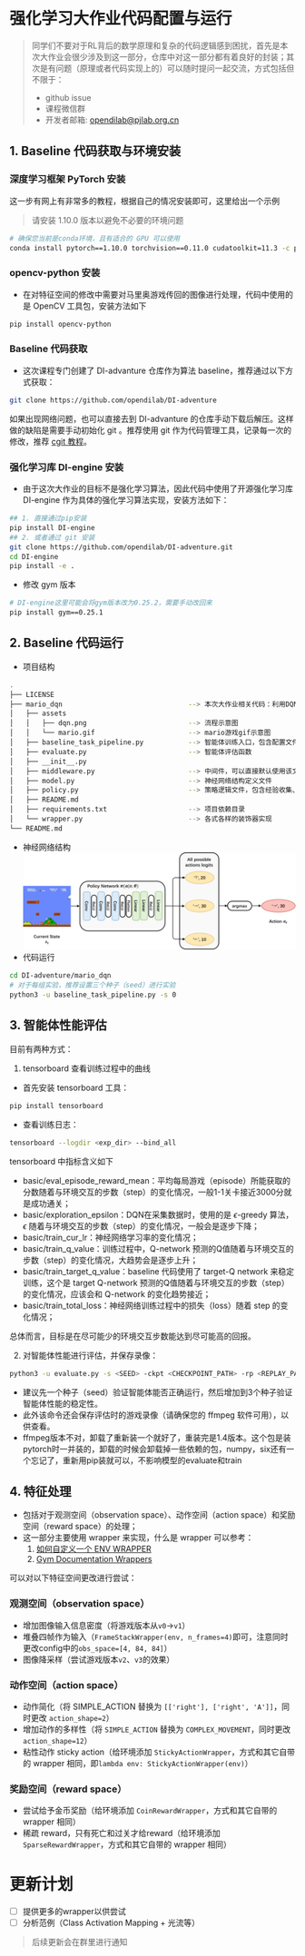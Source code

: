 # 强化学习大作业代码配置与运行
> 同学们不要对于RL背后的数学原理和复杂的代码逻辑感到困扰，首先是本次大作业会很少涉及到这一部分，仓库中对这一部分都有着良好的封装；其次是有问题（原理或者代码实现上的）可以随时提问一起交流，方式包括但不限于：
> - github issue
> - 课程微信群
> - 开发者邮箱: opendilab@pjlab.org.cn

## 1. Baseline 代码获取与环境安装
### 深度学习框架 PyTorch 安装
这一步有网上有非常多的教程，根据自己的情况安装即可，这里给出一个示例
> 请安装 1.10.0 版本以避免不必要的环境问题
```bash
# 确保您当前是conda环境，且有适合的 GPU 可以使用
conda install pytorch==1.10.0 torchvision==0.11.0 cudatoolkit=11.3 -c pytorch -c conda-forge
```
### opencv-python 安装
- 在对特征空间的修改中需要对马里奥游戏传回的图像进行处理，代码中使用的是 OpenCV 工具包，安装方法如下
```bash
pip install opencv-python
```
### Baseline 代码获取
- 这次课程专门创建了 DI-advanture 仓库作为算法 baseline，推荐通过以下方式获取：
```bash
git clone https://github.com/opendilab/DI-adventure
```
如果出现网络问题，也可以直接去到 DI-advanture 的仓库手动下载后解压。这样做的缺陷是需要手动初始化 git 。推荐使用 git 作为代码管理工具，记录每一次的修改，推荐 [cgit 教程](https://www.liaoxuefeng.com/wiki/896043488029600)。
### 强化学习库 DI-engine 安装
- 由于这次大作业的目标不是强化学习算法，因此代码中使用了开源强化学习库 DI-engine 作为具体的强化学习算法实现，安装方法如下：
```bash
## 1. 直接通过pip安装
pip install DI-engine
## 2. 或者通过 git 安装
git clone https://github.com/opendilab/DI-adventure.git
cd DI-engine
pip install -e .
```
- 修改 gym 版本
```bash
# DI-engine这里可能会将gym版本改为0.25.2，需要手动改回来
pip install gym==0.25.1
```
## 2. Baseline 代码运行
- 项目结构
```bash
.
├── LICENSE
├── mario_dqn                               --> 本次大作业相关代码：利用DQN算法训练《超级马里奥兄弟》智能体
│   ├── assets
│   │   ├── dqn.png                         --> 流程示意图
│   │   └── mario.gif                       --> mario游戏gif示意图
│   ├── baseline_task_pipeline.py           --> 智能体训练入口，包含配置文件以及训练的逻辑
│   ├── evaluate.py                         --> 智能体评估函数
│   ├── __init__.py                         
│   ├── middleware.py                       --> 中间件，可以直接默认使用该文件
│   ├── model.py                            --> 神经网络结构定义文件
│   ├── policy.py                           --> 策略逻辑文件，包含经验收集、智能体评估、模型训练的逻辑
│   ├── README.md
│   ├── requirements.txt                    --> 项目依赖目录
│   └── wrapper.py                          --> 各式各样的装饰器实现
└── README.md
```

- 神经网络结构
![](assets/dqn.png)
- 代码运行
```bash
cd DI-adventure/mario_dqn
# 对于每组实验，推荐设置三个种子（seed）进行实验
python3 -u baseline_task_pipeline.py -s 0
```
## 3. 智能体性能评估
目前有两种方式：
1. tensorboard 查看训练过程中的曲线
- 首先安装 tensorboard 工具：
```bash
pip install tensorboard
```
- 查看训练日志：
```bash
tensorboard --logdir <exp_dir> --bind_all
```
tensorboard 中指标含义如下
- basic/eval_episode_reward_mean：平均每局游戏（episode）所能获取的分数随着与环境交互的步数（step）的变化情况，一般1-1关卡接近3000分就是成功通关；
- basic/exploration_epsilon：DQN在采集数据时，使用的是 $\epsilon$-greedy 算法，$\epsilon$ 随着与环境交互的步数（step）的变化情况，一般会是逐步下降；
- basic/train_cur_lr：神经网络学习率的变化情况；
- basic/train_q_value：训练过程中，Q-network 预测的Q值随着与环境交互的步数（step）的变化情况，大趋势会是逐步上升；
- basic/train_target_q_value：baseline 代码使用了 target-Q network 来稳定训练，这个是 target Q-network 预测的Q值随着与环境交互的步数（step）的变化情况，应该会和 Q-network 的变化趋势接近；
- basic/train_total_loss：神经网络训练过程中的损失（loss）随着 step 的变化情况；

总体而言，目标是在尽可能少的环境交互步数能达到尽可能高的回报。

2. 对智能体性能进行评估，并保存录像：
```bash
python3 -u evaluate.py -s <SEED> -ckpt <CHECKPOINT_PATH> -rp <REPLAY_PATH>
```
- 建议先一个种子（seed）验证智能体能否正确运行，然后增加到3个种子验证智能体性能的稳定性。
- 此外该命令还会保存评估时的游戏录像（请确保您的 ffmpeg 软件可用），以供查看。
- ffmpeg版本不对，卸载了重新装一个就好了，重装完是1.4版本。这个包是装pytorch时一并装的，卸载的时候会卸载掉一些依赖的包，numpy，six还有一个忘记了，重新用pip装就可以，不影响模型的evaluate和train

## 4. 特征处理
- 包括对于观测空间（observation space）、动作空间（action space）和奖励空间（reward space）的处理；
- 这一部分主要使用 wrapper 来实现，什么是 wrapper 可以参考：
    1. [如何自定义一个 ENV WRAPPER](https://di-engine-docs.readthedocs.io/zh_CN/latest/04_best_practice/env_wrapper_zh.html)
    2. [Gym Documentation Wrappers](https://www.gymlibrary.dev/api/wrappers/)

可以对以下特征空间更改进行尝试：
### 观测空间（observation space）
- 增加图像输入信息密度（将游戏版本从`v0`->`v1`）
- 堆叠四帧作为输入（`FrameStackWrapper(env, n_frames=4)`即可，注意同时更改config中的`obs_space=[4, 84, 84]`）
- 图像降采样（尝试游戏版本`v2`、`v3`的效果）
### 动作空间（action space）
- 动作简化（将 SIMPLE_ACTION 替换为 `[['right'], ['right', 'A']]`，同时更改 `action_shape=2`） 
- 增加动作的多样性（将 `SIMPLE_ACTION` 替换为 `COMPLEX_MOVEMENT`，同时更改 `action_shape=12`）
- 粘性动作 sticky action（给环境添加 `StickyActionWrapper`，方式和其它自带的 wrapper 相同，即`lambda env: StickyActionWrapper(env)`）
### 奖励空间（reward space）
- 尝试给予金币奖励（给环境添加 `CoinRewardWrapper`，方式和其它自带的 wrapper 相同）
- 稀疏 reward，只有死亡和过关才给reward（给环境添加 `SparseRewardWrapper`，方式和其它自带的 wrapper 相同）
# 更新计划
- [ ] 提供更多的wrapper以供尝试
- [ ] 分析范例（Class Activation Mapping + 光流等）
> 后续更新会在群里进行通知
